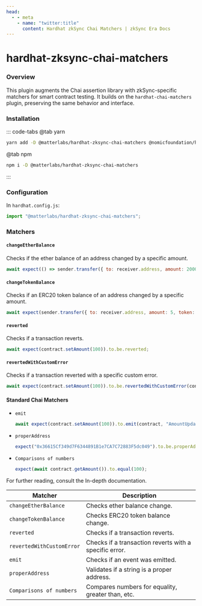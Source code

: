 ```yaml
---
head:
  - - meta
    - name: "twitter:title"
      content: Hardhat zkSync Chai Matchers | zkSync Era Docs
---
```


# hardhat-zksync-chai-matchers

### Overview

This plugin augments the Chai assertion library with zkSync-specific matchers for smart contract testing. It builds on the `hardhat-chai-matchers` plugin, preserving the same behavior and interface.

### Installation

::: code-tabs
@tab yarn

```bash
yarn add -D @matterlabs/hardhat-zksync-chai-matchers @nomicfoundation/hardhat-chai-matchers chai @nomiclabs/hardhat-ethers ethers
```

@tab npm

```bash
npm i -D @matterlabs/hardhat-zksync-chai-matchers
```

:::

### Configuration

In `hardhat.config.js`:

```javascript
import "@matterlabs/hardhat-zksync-chai-matchers";
```

### Matchers

#### `changeEtherBalance`

Checks if the ether balance of an address changed by a specific amount.

```javascript
await expect(() => sender.transfer({ to: receiver.address, amount: 2000 })).to.changeEtherBalance(sender.address, BigInt("-2000"));
```

#### `changeTokenBalance`

Checks if an ERC20 token balance of an address changed by a specific amount.

```javascript
await expect(sender.transfer({ to: receiver.address, amount: 5, token: token.address })).to.changeTokenBalance(token, sender, -5);
```

#### `reverted`

Checks if a transaction reverts.

```javascript
await expect(contract.setAmount(100)).to.be.reverted;
```

#### `revertedWithCustomError`

Checks if a transaction reverted with a specific custom error.

```javascript
await expect(contract.setAmount(100)).to.be.revertedWithCustomError(contract, "InvalidAmount");
```

#### Standard Chai Matchers

- `emit`

  ```javascript
  await expect(contract.setAmount(100)).to.emit(contract, "AmountUpdated");
  ```

- `properAddress`

  ```javascript
  expect("0x36615Cf349d7F6344891B1e7CA7C72883F5dc049").to.be.properAddress;
  ```

- `Comparisons of numbers`

  ```javascript
  expect(await contract.getAmount()).to.equal(100);
  ```

For further reading, consult the In-depth documentation.

| Matcher                   | Description                                            |
| ------------------------- | ------------------------------------------------------ |
| `changeEtherBalance`      | Checks ether balance change.                           |
| `changeTokenBalance`      | Checks ERC20 token balance change.                     |
| `reverted`                | Checks if a transaction reverts.                       |
| `revertedWithCustomError` | Checks if a transaction reverts with a specific error. |
| `emit`                    | Checks if an event was emitted.                        |
| `properAddress`           | Validates if a string is a proper address.             |
| `Comparisons of numbers`  | Compares numbers for equality, greater than, etc.      |
